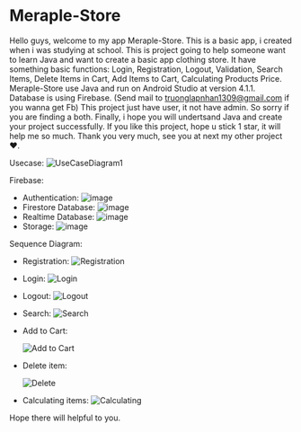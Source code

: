 # Meraple-Store
Hello guys, welcome to my app Meraple-Store. This is a basic app, i created when i was studying at school. 
This is project going to help someone want to learn Java and want to create a basic app clothing store.
It have something basic functions: Login, Registration, Logout, Validation, Search Items, Delete Items in Cart, Add Items to Cart, Calculating Products Price.
Meraple-Store use Java and run on Android Studio at version 4.1.1. Database is using Firebase. (Send mail to truonglapnhan1309@gmail.com if you wanna get Fb)
This project just have user, it not have admin. So sorry if you are finding a both.
Finally, i hope you will undertsand Java and create your project successfully.
If you like this project, hope u stick 1 star, it will help me so much. Thank you very much, see you at next my other project ❤️.

Usecase: 
    ![UseCaseDiagram1](https://user-images.githubusercontent.com/95977133/210172578-14c38729-20b9-4805-a7fe-6c023f385afd.jpg)

Firebase:
 - Authentication:
    ![image](https://user-images.githubusercontent.com/95977133/210171025-ff1f673c-5378-490f-9067-348475cd9a5f.png)
 - Firestore Database:
    ![image](https://user-images.githubusercontent.com/95977133/210171079-f217ffae-6bdc-48e0-9261-ad81ee927b8b.png)
 - Realtime Database:
    ![image](https://user-images.githubusercontent.com/95977133/210171107-666a6d25-9d5d-4d13-bc70-abc7faeff1d1.png)
 - Storage:
    ![image](https://user-images.githubusercontent.com/95977133/210171118-d4cc2a2b-be3e-4180-af22-c821012a4dda.png)

Sequence Diagram:
- Registration:
    ![Registration](https://user-images.githubusercontent.com/95977133/210171626-e78e53e7-c6ca-495d-97fc-39559cac8957.jpg)
- Login:
    ![Login](https://user-images.githubusercontent.com/95977133/210171863-d1029656-4004-43da-b07b-952df181a9b4.jpg)
- Logout:
    ![Logout](https://user-images.githubusercontent.com/95977133/210171995-0c853b3c-c8b5-45c9-b46b-457258cceb36.jpg)
- Search:
    ![Search](https://user-images.githubusercontent.com/95977133/210172146-a5d9b0bb-23df-4e91-963c-bcbbedf50b55.jpg)
- Add to Cart:

    ![Add to Cart](https://user-images.githubusercontent.com/95977133/210172316-c98e1cf7-46f8-45c5-846f-ae686fbfcec6.jpg)
- Delete item:

    ![Delete](https://user-images.githubusercontent.com/95977133/210172362-4a3a3cf0-4c53-4261-8f91-ba195039219a.jpg)
- Calculating items:
    ![Calculating](https://user-images.githubusercontent.com/95977133/210172464-61512c06-e8b8-4f57-bcd0-ad6ccf8c37da.jpg)

Hope there will helpful to you.
    
    
